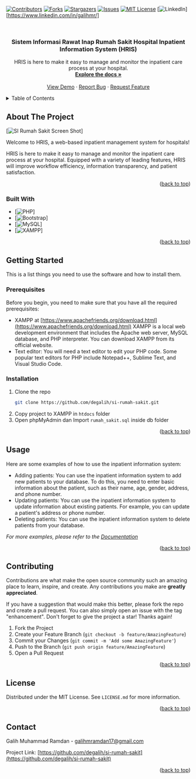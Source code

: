 <a name="readme-top"></a>

<!-- PROJECT SHIELDS -->

[![Contributors][contributors-shield]][contributors-url]
[![Forks][forks-shield]][forks-url]
[![Stargazers][stars-shield]][stars-url]
[![Issues][issues-shield]][issues-url]
[![MIT License][license-shield]][license-url]
[![LinkedIn][linkedin-shield]][https://www.linkedin.com/in/galihmr/]

<!-- PROJECT LOGO -->
<br />
<div align="center">
  <!-- <a href="https://github.com/degalih/si-rumah-sakit">
    <img src="images/logo.png" alt="Logo" width="80" height="80">
  </a> -->

<h3 align="center">Sistem Informasi Rawat Inap Rumah Sakit 
Hospital Inpatient Information System (HRIS)</h3>

  <p align="center">
    HRIS is here to make it easy to manage and monitor the inpatient care process at your hospital.
    <br />
    <a href="https://github.com/degalih/si-rumah-sakit"><strong>Explore the docs »</strong></a>
    <br />
    <br />
    <a href="https://github.com/degalih/si-rumah-sakit">View Demo</a>
    ·
    <a href="https://github.com/degalih/si-rumah-sakit/issues">Report Bug</a>
    ·
    <a href="https://github.com/degalih/si-rumah-sakit/issues">Request Feature</a>
  </p>
</div>

<!-- TABLE OF CONTENTS -->
<details>
  <summary>Table of Contents</summary>
  <ol>
    <li>
      <a href="#about-the-project">About The Project</a>
      <ul>
        <li><a href="#built-with">Built With</a></li>
      </ul>
    </li>
    <li>
      <a href="#getting-started">Getting Started</a>
      <ul>
        <li><a href="#prerequisites">Prerequisites</a></li>
        <li><a href="#installation">Installation</a></li>
      </ul>
    </li>
    <li><a href="#usage">Usage</a></li>
    <li><a href="#roadmap">Roadmap</a></li>
    <li><a href="#contributing">Contributing</a></li>
    <li><a href="#license">License</a></li>
    <li><a href="#contact">Contact</a></li>
    <li><a href="#acknowledgments">Acknowledgments</a></li>
  </ol>
</details>

<!-- ABOUT THE PROJECT -->

## About The Project

[![SI Rumah Sakit Screen Shot][product-screenshot]]

Welcome to HRIS, a web-based inpatient management system for hospitals!

HRIS is here to make it easy to manage and monitor the inpatient care process at your hospital. Equipped with a variety of leading features, HRIS will improve workflow efficiency, information transparency, and patient satisfaction.

<p align="right">(<a href="#readme-top">back to top</a>)</p>

### Built With

- [![PHP][PHP]]
- [![Bootstrap][Bootstrap]]
- [![MySQL][MySQL]]
- [![XAMPP][XAMPP]]

<p align="right">(<a href="#readme-top">back to top</a>)</p>

<!-- GETTING STARTED -->

## Getting Started

This is a list things you need to use the software and how to install them.

### Prerequisites

Before you begin, you need to make sure that you have all the required prerequisites:

- XAMPP at [https://www.apachefriends.org/download.html](https://www.apachefriends.org/download.html)
  XAMPP is a local web development environment that includes the Apache web server, MySQL database, and PHP interpreter. You can download XAMPP from its official website.
- Text editor: You will need a text editor to edit your PHP code. Some popular text editors for PHP include Notepad++, Sublime Text, and Visual Studio Code.

### Installation

1. Clone the repo
   ```sh
   git clone https://github.com/degalih/si-rumah-sakit.git
   ```
2. Copy project to XAMPP in `htdocs` folder
3. Open phpMyAdmin dan Import `rumah_sakit.sql` inside db folder

<p align="right">(<a href="#readme-top">back to top</a>)</p>

<!-- USAGE EXAMPLES -->

## Usage

Here are some examples of how to use the inpatient information system:

- Adding patients: You can use the inpatient information system to add new patients to your database. To do this, you need to enter basic information about the patient, such as their name, age, gender, address, and phone number.
- Updating patients: You can use the inpatient information system to update information about existing patients. For example, you can update a patient's address or phone number.
- Deleting patients: You can use the inpatient information system to delete patients from your database.

_For more examples, please refer to the [Documentation](https://example.com)_

<p align="right">(<a href="#readme-top">back to top</a>)</p>

<!-- ROADMAP -->

<!-- ## Roadmap

- [ ] Feature 1
- [ ] Feature 2
- [ ] Feature 3
  - [ ] Nested Feature

See the [open issues](https://github.com/degalih/si-rumah-sakit/issues) for a full list of proposed features (and known issues).

<p align="right">(<a href="#readme-top">back to top</a>)</p> -->

<!-- CONTRIBUTING -->

## Contributing

Contributions are what make the open source community such an amazing place to learn, inspire, and create. Any contributions you make are **greatly appreciated**.

If you have a suggestion that would make this better, please fork the repo and create a pull request. You can also simply open an issue with the tag "enhancement".
Don't forget to give the project a star! Thanks again!

1. Fork the Project
2. Create your Feature Branch (`git checkout -b feature/AmazingFeature`)
3. Commit your Changes (`git commit -m 'Add some AmazingFeature'`)
4. Push to the Branch (`git push origin feature/AmazingFeature`)
5. Open a Pull Request

<p align="right">(<a href="#readme-top">back to top</a>)</p>

<!-- LICENSE -->

## License

Distributed under the MIT License. See `LICENSE.md` for more information.

<p align="right">(<a href="#readme-top">back to top</a>)</p>

<!-- CONTACT -->

## Contact

Galih Muhammad Ramdan - galihmramdan17@gmail.com

Project Link: [https://github.com/degalih/si-rumah-sakit](https://github.com/degalih/si-rumah-sakit)

<p align="right">(<a href="#readme-top">back to top</a>)</p>

<!-- ACKNOWLEDGMENTS -->

<!-- ## Acknowledgments

- []()
- []()
- []()

<p align="right">(<a href="#readme-top">back to top</a>)</p> -->

<!-- MARKDOWN LINKS & IMAGES -->
<!-- https://www.markdownguide.org/basic-syntax/#reference-style-links -->

[contributors-shield]: https://img.shields.io/github/contributors/degalih/si-rumah-sakit.svg?style=for-the-badge
[contributors-url]: https://github.com/degalih/si-rumah-sakit/graphs/contributors
[forks-shield]: https://img.shields.io/github/forks/degalih/si-rumah-sakit.svg?style=for-the-badge
[forks-url]: https://github.com/degalih/si-rumah-sakit/network/members
[stars-shield]: https://img.shields.io/github/stars/degalih/si-rumah-sakit.svg?style=for-the-badge
[stars-url]: https://github.com/degalih/si-rumah-sakit/stargazers
[issues-shield]: https://img.shields.io/github/issues/degalih/si-rumah-sakit.svg?style=for-the-badge
[issues-url]: https://github.com/degalih/si-rumah-sakit/issues
[license-shield]: https://img.shields.io/github/license/degalih/si-rumah-sakit.svg?style=for-the-badge
[license-url]: https://github.com/degalih/si-rumah-sakit/blob/master/LICENSE.txt
[linkedin-shield]: https://img.shields.io/badge/-LinkedIn-black.svg?style=for-the-badge&logo=linkedin&colorB=555
[linkedin-url]: https://linkedin.com/in/https://www.linkedin.com/in/galihmr/
[product-screenshot]: images/screenshot.png
[PHP]: https://img.shields.io/badge/php-%23777BB4.svg?style=for-the-badge&logo=php&logoColor=white
[Bootstrap]: https://img.shields.io/badge/Bootstrap-563D7C?style=for-the-badge&logo=bootstrap&logoColor=white
[MySQL]: https://img.shields.io/badge/mysql-%2300f.svg?style=for-the-badge&logo=mysql&logoColor=white
[XAMPP]: https://img.shields.io/badge/mysql-%2300f.svg?style=for-the-badge&logo=mysql&logoColor=white
